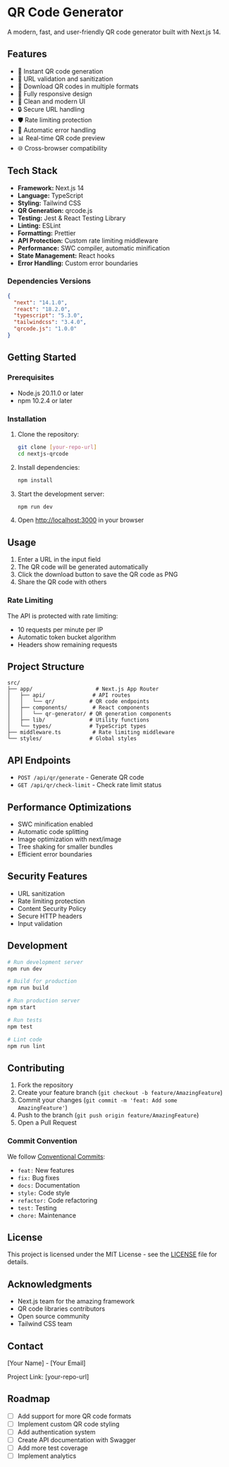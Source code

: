 # QR Code Generator

A modern, fast, and user-friendly QR code generator built with Next.js 14.

## Features

- 🚀 Instant QR code generation
- 🔗 URL validation and sanitization
- 💾 Download QR codes in multiple formats
- 📱 Fully responsive design
- 🎨 Clean and modern UI
- 🔒 Secure URL handling
- 🛡️ Rate limiting protection
- 🔄 Automatic error handling
- 📊 Real-time QR code preview
- 🌐 Cross-browser compatibility

## Tech Stack

- **Framework:** Next.js 14
- **Language:** TypeScript
- **Styling:** Tailwind CSS
- **QR Generation:** qrcode.js
- **Testing:** Jest & React Testing Library
- **Linting:** ESLint
- **Formatting:** Prettier
- **API Protection:** Custom rate limiting middleware
- **Performance:** SWC compiler, automatic minification
- **State Management:** React hooks
- **Error Handling:** Custom error boundaries

### Dependencies Versions

```json
{
  "next": "14.1.0",
  "react": "18.2.0",
  "typescript": "5.3.0",
  "tailwindcss": "3.4.0",
  "qrcode.js": "1.0.0"
}
```

## Getting Started

### Prerequisites

- Node.js 20.11.0 or later
- npm 10.2.4 or later

### Installation

1. Clone the repository:
   ```bash
   git clone [your-repo-url]
   cd nextjs-qrcode
   ```

2. Install dependencies:
   ```bash
   npm install
   ```

3. Start the development server:
   ```bash
   npm run dev
   ```

4. Open [http://localhost:3000](http://localhost:3000) in your browser

## Usage

1. Enter a URL in the input field
2. The QR code will be generated automatically
3. Click the download button to save the QR code as PNG
4. Share the QR code with others

### Rate Limiting

The API is protected with rate limiting:
- 10 requests per minute per IP
- Automatic token bucket algorithm
- Headers show remaining requests

## Project Structure

```
src/
├── app/                    # Next.js App Router
│   ├── api/               # API routes
│   │   └── qr/           # QR code endpoints
│   ├── components/        # React components
│   │   └── qr-generator/ # QR generation components
│   ├── lib/              # Utility functions
│   └── types/            # TypeScript types
├── middleware.ts          # Rate limiting middleware
└── styles/               # Global styles
```

## API Endpoints

- `POST /api/qr/generate` - Generate QR code
- `GET /api/qr/check-limit` - Check rate limit status

## Performance Optimizations

- SWC minification enabled
- Automatic code splitting
- Image optimization with next/image
- Tree shaking for smaller bundles
- Efficient error boundaries

## Security Features

- URL sanitization
- Rate limiting protection
- Content Security Policy
- Secure HTTP headers
- Input validation

## Development

```bash
# Run development server
npm run dev

# Build for production
npm run build

# Run production server
npm start

# Run tests
npm test

# Lint code
npm run lint
```

## Contributing

1. Fork the repository
2. Create your feature branch (`git checkout -b feature/AmazingFeature`)
3. Commit your changes (`git commit -m 'feat: Add some AmazingFeature'`)
4. Push to the branch (`git push origin feature/AmazingFeature`)
5. Open a Pull Request

### Commit Convention

We follow [Conventional Commits](https://www.conventionalcommits.org/):
- `feat:` New features
- `fix:` Bug fixes
- `docs:` Documentation
- `style:` Code style
- `refactor:` Code refactoring
- `test:` Testing
- `chore:` Maintenance

## License

This project is licensed under the MIT License - see the [LICENSE](LICENSE) file for details.

## Acknowledgments

- Next.js team for the amazing framework
- QR code libraries contributors
- Open source community
- Tailwind CSS team

## Contact

[Your Name] - [Your Email]

Project Link: [your-repo-url]

## Roadmap

- [ ] Add support for more QR code formats
- [ ] Implement custom QR code styling
- [ ] Add authentication system
- [ ] Create API documentation with Swagger
- [ ] Add more test coverage
- [ ] Implement analytics
